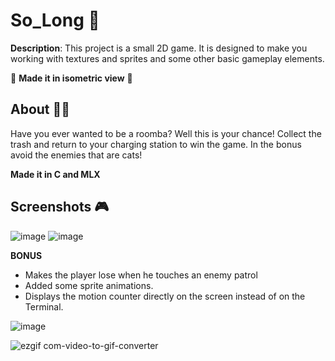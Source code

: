 # **So_Long** 👾

**Description**: This project is a small 2D game. It is designed to make you
working with textures and sprites and some other basic gameplay elements.

🌟 **Made it in isometric view** 🌟

## About 🐱‍💻

Have you ever wanted to be a roomba? Well this is your chance! 
Collect the trash and return to your charging station to win the game. In the bonus avoid the enemies that are cats!

**Made it in C and MLX**

## Screenshots 🎮
![image](https://github.com/user-attachments/assets/a39e790d-9749-4130-afcf-01f728b759af)
![image](https://github.com/user-attachments/assets/8e90744d-5009-4832-b4af-1e7acb6bd606)

**BONUS**
-  Makes the player lose when he touches an enemy patrol
-  Added some sprite animations.
-  Displays the motion counter directly on the screen instead of on the
  Terminal.

![image](https://github.com/user-attachments/assets/f5506e5b-228c-4996-9df5-cf4e367e8ec1)

![ezgif com-video-to-gif-converter](https://github.com/user-attachments/assets/00a0bb73-a225-48ae-a529-14d82ab6e78c)
